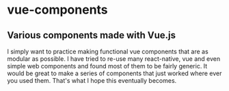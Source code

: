 # vue-components
## Various components made with Vue.js


I simply want to practice making functional vue components that are as modular as possible. 
I have tried to re-use many react-native, vue and even simple web components and found most of them to be fairly generic. It would be great to make a series of components that just worked where ever you used them. 
That's what I hope this eventually becomes.

